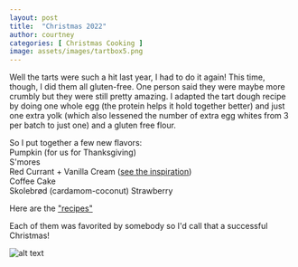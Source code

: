 ```yaml
---
layout: post
title:  "Christmas 2022"
author: courtney
categories: [ Christmas Cooking ]
image: assets/images/tartbox5.png
---
```

Well the tarts were such a hit last year, I had to do it again! This time, though, I did them all gluten-free. One person said they were maybe more crumbly but they were still pretty amazing. I adapted the tart dough recipe by doing one whole egg (the protein helps it hold together better) and just one extra yolk (which also lessened the number of extra egg whites from 3 per batch to just one) and a gluten free flour. 

So I put together a few new flavors:  
Pumpkin (for us for Thanksgiving)  
S'mores  
Red Currant + Vanilla Cream ([see the inspiration](../red-currants-with-vanilla-sauce))  
Coffee Cake  
Skolebrød (cardamom-coconut)
Strawberry  

Here are the ["recipes"](../tarts-2022)

Each of them was favorited by somebody so I'd call that a successful Christmas!

![alt text](../../assets/images/pumpkintart.jpeg "Pumpkin Tart")